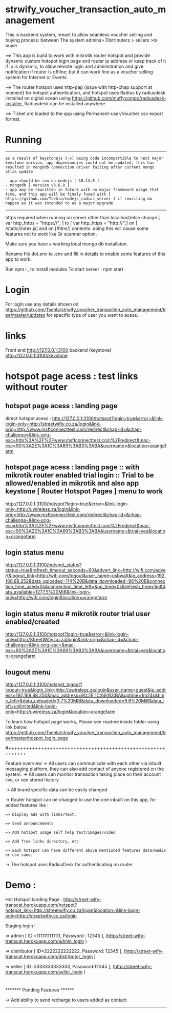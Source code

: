 # strwify_voucher_transaction_auto_management
This is backend system, meant to allow seamless voucher selling and buying process: between The system admins> Distributers > sellers >to buyer 

==> This app is build to work with mikrotik router hotspot and provide dynamic custom hotspot login page and router ip address or keep track of it if ip is dynamic, to allow remote login and administration and give notification if router is offline; but it can work fine as a voucher selling system for Internet or Events.

==> The router hotspot uses http-pap (issue with http-chap support at moment) for hotspot authentication, and hotspot uses Radius by radiusdesk installed on digital ocean using https://github.com/muffycompo/radiusdesk-installer, Radiusdesk can be installed anywhere

==> Ticket are loaded to the app using Permanent-user/Voucher csv export format.


# Running


-------

	as a result of keystonejs [-v] being code incompartible to next major keystone version, app dependancies could not be updated, this has resulted in mongodb connection driver failing after current mongo atlas update
	
	- app should be run on nodejs [ 18.13.0 ]
	- mongodb [ version v3.6.8 ]
	- app may be rewritten in future with no major framework usage that time, and this app will be finaly fused with [ https://github.com/Tsehla/nodejs_radius_server ] if rewriting do happen as it was intended to as a major upgrade  



------

https required when running on server other than localhost/else change [ var http_https = "https://"; ] to [ var http_https = "http://";] on [ /static/index.js] and on [/html/] contents. doing this will cause some features not to work like Qr scanner option.

Make sure you have a working local mongo db installaton.

Rename file dot.env to .env and fill in details to enable some features of this app to work.

Run npm i , to install modules
To start server : npm start

# Login
For login use any details shown on https://github.com/Tsehla/strwify_voucher_transaction_auto_management/tree/master/updates for specific type of user you want to acess.

# links

Front end http://127.0.0.1:3100
backend (keystone) http://127.0.0.1:3100/keystone

# hotspot page acess : test links without router 
## hotspot page acess : landing page 
direct hotspot acess : http://127.0.0.1:3100/hotspot?login=true&error=&link-login-only=http://streetwifiy.co.za/login&link-orig=http://www.msftconnecttest.com/redirect&chap-id=&chap-challenge=&link-orig-esc=http%3A%2F%2Fwww.msftconnecttest.com%2Fredirect&mac-esc=90%3A2E%3A1C%3A69%3AB3%3ABA&username=&location=orangefarm

## hotspot page acess : landing page :: with mikrotik router enabled trial login :: Trial to be allowed/enabled in mikrotik and also app keystone [ Router Hotspot Pages ] menu to work
http://127.0.0.1:3100/hotspot?login=true&error=&link-login-only=http://uwireless.za/login&link-orig=http://www.msftconnecttest.com/redirect&chap-id=&chap-challenge=&link-orig-esc=http%3A%2F%2Fwww.msftconnecttest.com%2Fredirect&mac-esc=90%3A2E%3A1C%3A69%3AB3%3ABA&username=&trial=yes&location=orangefarm

## login status menu
http://127.0.0.1:3100/hotspot_status?status=true&refresh_timeout_seconds=60&advert_link=http://wifi.com/advert&logout_link=http://wifi.com/logout&user_name=usbwalt&ip_address=192.168.88.252&data_uploaded=114%20B&data_downloaded=96%20B&connection_time_used=0s&connection_time_left=&up_time=0s&refresh_time=1m&data_available=1277.5%20MiB&link-login-only=http://wifi.com/login&location=orangefarm

## login status menu # mikrotik router trial user enabled/created
http://127.0.0.1:3100/hotspot?login=true&error=&link-login-only=http://StreetWifiy.co.za/login&link-orig=&chap-id=&chap-challenge=&link-orig-esc=&mac-esc=90%3A2E%3A1C%3A69%3AB3%3ABA&username=&trial=yes&location=orangefarm

## lougout menu
http://127.0.0.1:3100/hotspot_logout?logout=true&login_link=http://uwireless.za/login&user_name=guest&ip_address=192.168.88.250&mac_address=90:2E:1C:69:B3:BA&uptime=1m24s&time_left=&data_uploaded=3.7%20MiB&data_downloaded=9.6%20MiB&data_left=unlimited&link-login-only=http://uwireless.za/login&location=orangefarm
		


To learn how hotspot page works, Please see readme inside folder using link below.
https://github.com/Tsehla/strwify_voucher_transaction_auto_management/tree/master/hospot_login_page


#++++++++++++++++++++++++++++++++++++++++++++++++++++++++++++

Feature overview
-> All users can communicate with each other via inbuilt messaging platform, they can also add contact of anyone registered on the system.
-> All users can monitor transaction taking place on their account live, or see stored history

-> All brand specific data can be easily changed

-> Router hotspot can be changed to use the one inbuilt on this app, for added features like :

    => Display ads with links/text, 
    
    => Send announcements
    
    => Add hotspot usage self help text/images/video
    
    => Add free links directory, etc
    
    => Each hotspot can have different above mentioned features data/media or use same.
    
-> The hotspot uses RadiusDesk for authenticating on router



# Demo : 

Hot Hotspot landing Page : 
http://street-wify-transcat.herokuapp.com/hotspot?hotspot_link=http://streetwifiy.co.za/login&location=&link-login-only=http://streetwifiy.co.za/login


Staging login :

=> admin [ ID =1111111111111, Password : 12345 ], (http://street-wify-transcat.herokuapp.com/admin_login )

=> distributor [ ID=2222222222222, Password: 12345 ], (http://street-wify-transcat.herokuapp.com/distributor_login )

=> seller [ ID=3333333333333, Password:12345 ], (http://street-wify-transcat.herokuapp.com/seller_login )

# 

******* Pending Features ******

-> Add ability to send recharge to users added as contact



---------






